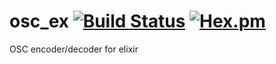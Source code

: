 # osc_ex [![Build Status](https://travis-ci.org/camshaft/osc_ex.png?branch=master)](https://travis-ci.org/camshaft/osc_ex) [![Hex.pm](https://img.shields.io/hexpm/v/osc.svg)](https://hex.pm/packages/osc)

OSC encoder/decoder for elixir
